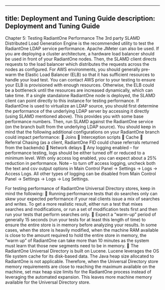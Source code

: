 
---
title: Deployment and Tuning Guide
description: Deployment and Tuning Guide
---

Chapter 5: Testing RadiantOne Performance
The 3rd party SLAMD Distributed Load Generation Engine is the recommended utility to test the RadiantOne LDAP service performance. Apache JMeter can also be used.
If you are deploying a cluster architecture, a hardware load balancer should be used in front of your RadiantOne nodes. Then, the SLAMD client directs requests to the load balancer which distributes the requests across the nodes as configured. For AWS environments, you should generally pre-warm the Elastic Load Balancer (ELB) so that it has sufficient resources to handle your load test. You can contact AWS prior to your testing to ensure your ELB is provisioned with enough resources. Otherwise, the ELB could be a bottleneck until the resources are increased dynamically, which can take time.
If a single standalone RadiantOne node is deployed, the SLAMD client can point directly to this instance for testing performance.
If RadiantOne is used to virtualize an LDAP source, you should first determine the performance of the underlying LDAP server by accessing it directly (using SLAMD mentioned above).  This provides you with some base performance numbers. Then, run SLAMD against the RadiantOne service (on the branch built from the underlying LDAP source). You should keep in mind that the following additional configurations on your RadiantOne branch could impact performance:
	Joins
	Interception scripts
	Cache
	Referral Chasing (as a client, RadiantOne FID could chase referrals returned from the backends)
	Network delays
	Any logging enabled – for performance testing, logs should be either turned off or reduced to a minimum level. With only access log enabled, you can expect about a 25% reduction in performance. 
Note – to turn off access logging, uncheck both the text and csv output options in Main Control Panel -> Settings -> Logs -> Access Logs. All other types of logging can be disabled from Main Control Panel -> Settings -> Logs -> Log Settings.

For testing performance of RadiantOne Universal Directory stores, keep in mind the following:
	Running performance tests that do searches only can skew your expected performance if your real clients issue a mix of searches and writes. To get a more realistic result, either run a test that mixes searches and modifications, or run a set of modification tests first and then run your tests that perform searches only. 
	Expect a “warm-up” period of generally 15 seconds (run your tests for at least this length of time) to ensure the entire store is in memory before analyzing your results. In some cases, when the store is heavily modified, when the machine RAM available is close to the amount required to hold the entire store in memory, the “warm up” of RadiantOne can take more than 10 minutes as the system must learn that those new segments need to be in memory.
	The RadiantOne Universal Directory is built on Lucene. Lucene leverages the OS file system cache for its disk-based data. The Java heap size allocated to RadiantOne is not applicable. Therefore, when the Universal Directory store memory requirements are close to reaching the maximum available on the machine, set max heap size limits for the RadiantOne process instead of leveraging the automated expansion. This leaves more machine memory available for the Universal Directory store.
